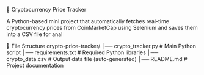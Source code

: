 🚀 Cryptocurrency Price Tracker

A Python-based mini project that automatically fetches real-time cryptocurrency prices from CoinMarketCap
 using Selenium and saves them into a CSV file for anal
 

📂 File Structure
crypto-price-tracker/
│── crypto_tracker.py        # Main Python script
│── requirements.txt         # Required Python libraries
│── crypto_data.csv          # Output data file (auto-generated)
│── README.md                # Project documentation
